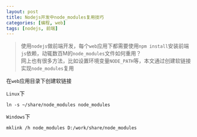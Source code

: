 ```yaml
---
layout: post
title: Nodejs开发中node_modules复用技巧
categories: [编程, web]
tags: [nodejs, 前端]
---
```



> 使用`nodejs`做前端开发，每个`web`应用下都需要使用`npm install`安装前端`js`依赖，动辄数百M的`node_modules`文件如何重用？   
> 网上也有很多方法，比如设置环境变量`NODE_PATH`等，本文通过创建软链接实现`node_modules`复用

在`web`应用目录下创建软链接

`Linux`下
```
ln -s ~/share/node_modules node_modules
```

`Windows`下
```
mklink /h node_modules D:/work/share/node_modules
```